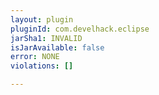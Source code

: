 ```yaml
---
layout: plugin
pluginId: com.develhack.eclipse
jarSha1: INVALID
isJarAvailable: false
error: NONE
violations: []

---
```

